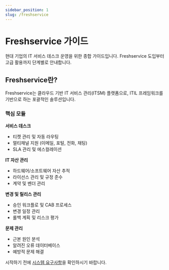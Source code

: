 ```yaml
---
sidebar_position: 1
slug: /freshservice
---
```


# Freshservice 가이드

현대 기업의 IT 서비스 데스크 운영을 위한 종합 가이드입니다. Freshservice 도입부터 고급 활용까지 단계별로 안내합니다.

## Freshservice란?

Freshservice는 클라우드 기반 IT 서비스 관리(ITSM) 플랫폼으로, ITIL 프레임워크를 기반으로 하는 포괄적인 솔루션입니다. 

### 핵심 모듈

**서비스 데스크**
- 티켓 관리 및 자동 라우팅
- 멀티채널 지원 (이메일, 포털, 전화, 채팅)
- SLA 관리 및 에스컬레이션

**IT 자산 관리**
- 하드웨어/소프트웨어 자산 추적
- 라이선스 관리 및 규정 준수
- 계약 및 벤더 관리

**변경 및 릴리스 관리**
- 승인 워크플로 및 CAB 프로세스
- 변경 일정 관리
- 롤백 계획 및 리스크 평가

**문제 관리**
- 근본 원인 분석
- 알려진 오류 데이터베이스
- 예방적 문제 해결

시작하기 전에 [시스템 요구사항](./getting-started/setting-up-freshservice/freshservice-system-requirements)을 확인하시기 바랍니다.
